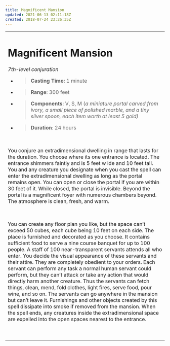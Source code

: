 ```yaml
---
title: Magnificent Mansion
updated: 2021-06-13 02:11:18Z
created: 2018-07-24 23:26:35Z
---
```


<table><tbody><tr class="odd"><td><h1 id="magnificent-mansion"><strong>Magnificent Mansion</strong></h1><p><em>7th-level conjuration</em></p><ul><li><blockquote><p><strong>Casting Time:</strong> 1 minute</p></blockquote></li><li><blockquote><p><strong>Range</strong>: 300 feet</p></blockquote></li><li><blockquote><p><strong>Components</strong>: V, S, M (<em>a miniature portal carved from ivory, a small piece of polished marble, and a tiny silver spoon, each item worth at least 5 gold)</em></p></blockquote></li><li><blockquote><p><strong>Duration</strong>: 24 hours</p></blockquote></li></ul><p> </p><p>You conjure an extradimensional dwelling in range that lasts for the duration. You choose where its one entrance is located. The entrance shimmers faintly and is 5 feet w ide and 10 feet tall. You and any creature you designate when you cast the spell can enter the extradimensional dwelling as long as the portal remains open. You can open or close the portal if you are within 30 feet of it. While closed, the portal is invisible. Beyond the portal is a magnificent foyer with numerous chambers beyond. The atmosphere is clean, fresh, and warm.</p><p> </p><p>You can create any floor plan you like, but the space can’t exceed 50 cubes, each cube being 10 feet on each side. The place is furnished and decorated as you choose. It contains sufficient food to serve a nine course banquet for up to 100 people. A staff of 100 near-transparent servants attends all who enter. You decide the visual appearance of these servants and their attire. They are completely obedient to your orders. Each servant can perform any task a normal human servant could perform, but they can’t attack or take any action that would directly harm another creature. Thus the servants can fetch things, clean, mend, fold clothes, light fires, serve food, pour wine, and so on. The servants can go anywhere in the mansion but can’t leave it. Furnishings and other objects created by this spell dissipate into smoke if removed from the mansion. When the spell ends, any creatures inside the extradimensional space are expelled into the open spaces nearest to the entrance.</p><p> </p></td></tr></tbody></table>
